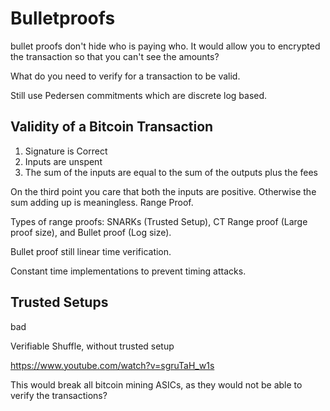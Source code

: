 # Bulletproofs



bullet proofs don't hide who is paying who. It would allow you to encrypted the transaction so that you can't see the amounts?


What do you need to verify for a transaction to be valid.

Still use Pedersen commitments which are discrete log based.

## Validity of a Bitcoin Transaction

1. Signature is Correct 
2. Inputs are unspent 
3. The sum of the inputs are equal to the sum of the outputs plus the fees

On the third point you care that both the inputs are positive. Otherwise the sum adding up is meaningless. Range Proof. 


Types of range proofs: SNARKs (Trusted Setup), CT Range proof (Large proof size), and Bullet proof (Log size).

Bullet proof still linear time verification. 

Constant time implementations to prevent timing attacks.


## Trusted Setups 
bad

Verifiable Shuffle, without trusted setup

https://www.youtube.com/watch?v=sgruTaH_w1s


This would break all bitcoin mining ASICs, as they would not be able to verify the transactions? 
